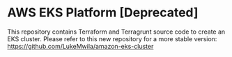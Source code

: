 # AWS EKS Platform [Deprecated]
This repository contains Terraform and Terragrunt source code to create an EKS cluster.
Please refer to this new repository for a more stable version: https://github.com/LukeMwila/amazon-eks-cluster
